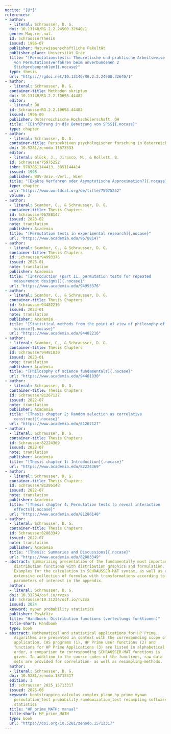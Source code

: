 ```yaml
---
nocite: "[@*]"
references:
- author:
  - literal: Schrausser, D. G.
  doi: 10.13140/RG.2.2.24500.32640/1
  genre: Mag.rer.nat.
  id: SchrausserThesis
  issued: 1996-07
  publisher: Naturwissenschaftliche Fakultät
  publisher-place: Universität Graz
  title: "[Permutationstests: Theoretische und praktische Arbeitsweise
    von Permutationsverfahren beim unverbundenen 2
    Stichprobenproblem]{.nocase}"
  type: thesis
  url: "https://rgdoi.net/10.13140/RG.2.2.24500.32640/1"
- author:
  - literal: Schrausser, D. G.
  container-title: Methoden skriptum
  doi: 10.13140/RG.2.2.10698.44482
  editor:
  - literal: ÖH
  id: SchrausserRG.2.2.10698.44482
  issued: 1996-09
  publisher: Österreichische Hochschülerschaft, ÖH
  title: "[Einführung in die Benutzung von SPSS]{.nocase}"
  type: chapter
- author:
  - literal: Schrausser, D. G.
  container-title: Perspektiven psychologischer forschung in österreich
  doi: 10.5281/zenodo.11673333
  editor:
  - literal: Glück, J., Jirasco, M., & Rollett, B.
  id: Schrausser75975252
  isbn: 9783851144413, 3851144414
  issued: 1998
  publisher: WUV-Univ.-Verl., Wien
  title: "[Exakte Verfahren oder Asymptotische Approximation?]{.nocase}"
  type: chapter
  url: "https://www.worldcat.org/de/title/75975252"
  volume: 2
- author:
  - literal: Scambor, C., & Schrausser, D. G.
  container-title: Thesis Chapters
  id: Schrausser96788147
  issued: 2023-02
  note: translation
  publisher: Academia
  title: "[Permutation tests in experimental research]{.nocase}"
  url: "https://www.academia.edu/96788147"
- author:
  - literal: Scambor, C., & Schrausser, D. G.
  container-title: Thesis Chapters
  id: Schrausser94993376
  issued: 2023-01
  note: translation
  publisher: Academia
  title: "[Introduction (part II, permutation tests for repeated
    measurement designs)]{.nocase}"
  url: "https://www.academia.edu/94993376"
- author:
  - literal: Scambor, C., & Schrausser, D. G.
  container-title: Thesis Chapters
  id: Schrausser94482216
  issued: 2023-01
  note: translation
  publisher: Academia
  title: "[Statistical methods from the point of view of philosophy of
    science]{.nocase}"
  url: "https://www.academia.edu/94482216"
- author:
  - literal: Scambor, C., & Schrausser, D. G.
  container-title: Thesis Chapters
  id: Schrausser94481830
  issued: 2023-01
  note: translation
  publisher: Academia
  title: "[Philosophy of science fundamentals]{.nocase}"
  url: "https://www.academia.edu/94481830"
- author:
  - literal: Schrausser, D. G.
  container-title: Thesis Chapters
  id: Schrausser81267127
  issued: 2022-07
  note: translation
  publisher: Academia
  title: "[Thesis chapter 2: Random selection as correlative
    construct]{.nocase}"
  url: "https://www.academia.edu/81267127"
- author:
  - literal: Schrausser, D. G.
  container-title: Thesis Chapters
  id: Schrausser82224369
  issued: 2022-07
  note: translation
  publisher: Academia
  title: "[Thesis chapter 1: Introduction]{.nocase}"
  url: "https://www.academia.edu/82224369"
- author:
  - literal: Schrausser, D. G.
  container-title: Thesis Chapters
  id: Schrausser81286148
  issued: 2022-07
  note: translation
  publisher: Academia
  title: "[Thesis chapter 4: Permutation tests to reveal interaction
    effects]{.nocase}"
  url: "https://www.academia.edu/81286148"
- author:
  - literal: Schrausser, D. G.
  container-title: Thesis Chapters
  id: Schrausser82083349
  issued: 2022-07
  note: translation
  publisher: Academia
  title: "[Thesis: Summaries and Discussions]{.nocase}"
  url: "https://www.academia.edu/82083349"
- abstract: Summarizing presentation of the fundamentally most important
    distribution functions with distribution graphics and formulation.
    Examples for the calculation in SCHRAUSSER-MAT syntax, as well as an
    extensive collection of formulas with transformations according to
    parameters of interest in the appendix.
  author:
  - literal: Schrausser, D. G.
  doi: 10.31234/osf.io/rvzxa
  id: Schrausser10.31234/osf.io/rvzxa
  issued: 2024
  keyword: myown probability statistics
  publisher: PsyArXiv
  title: "Handbook: Distribution functions (verteilungs funktionen)"
  title-short: Handbook
  type: book
- abstract: Mathematical and statistical applications for HP Prime.
    Algorithms are presented in context with the corresponding scope of
    application. CAS programs (1), HP Prime User functions (2) and
    functions for HP Prime Applications (3) are listed in alphabetical
    order, a comparison to corresponding SCHRAUSSER-MAT functions is
    given. In addition to the source codes of the functions, raw data
    sets are provided for correlation- as well as resampling-methods.
  author:
  - literal: Schrausser, D. G.
  doi: 10.5281/zenodo.15713317
  edition: 1
  id: schrausser_2025_15713317
  issued: 2025-06
  keyword: bootstrapping calculus complex_plane hp_prime myown
    permutation_test probability randomization_test resampling software
    statistics
  title: "HP_prime_MATH: manual"
  title-short: HP_prime_MATH
  type: book
  url: "https://doi.org/10.5281/zenodo.15713317"
---
```


